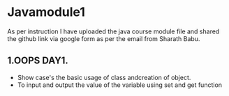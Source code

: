 # Javamodule1
As per instruction I have uploaded the java course module file and shared the github link via google form as per the email from Sharath Babu.

## 1.**OOPS DAY1.**
   * Show case's the basic usage of class andcreation of object.
   * To input and output the value of the variable using set and get function
    

